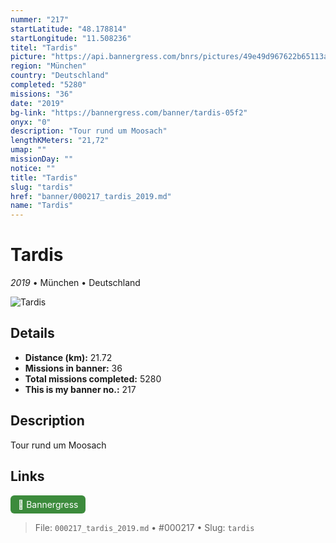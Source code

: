 ```yaml
---
nummer: "217"
startLatitude: "48.178814"
startLongitude: "11.508236"
titel: "Tardis"
picture: "https://api.bannergress.com/bnrs/pictures/49e49d967622b65113a9f4cca54fa58a"
region: "München"
country: "Deutschland"
completed: "5280"
missions: "36"
date: "2019"
bg-link: "https://bannergress.com/banner/tardis-05f2"
onyx: "0"
description: "Tour rund um Moosach"
lengthKMeters: "21,72"
umap: ""
missionDay: ""
notice: ""
title: "Tardis"
slug: "tardis"
href: "banner/000217_tardis_2019.md"
name: "Tardis"
---
```

# Tardis

*2019* • München • Deutschland

![Tardis](https://api.bannergress.com/bnrs/pictures/49e49d967622b65113a9f4cca54fa58a)



## Details
- **Distance (km):** 21.72
- **Missions in banner:** 36
- **Total missions completed:** 5280
- **This is my banner no.:** 217



## Description
Tour rund um Moosach



## Links
<a href="https://bannergress.com/banner/tardis-05f2" target="_blank" style="display:inline-block;margin-right:8px;padding:6px 12px;background:#3c8b3c;color:#fff;text-decoration:none;border-radius:6px;">🔗 Bannergress</a>



> File: `000217_tardis_2019.md`
> • #000217
> • Slug: `tardis`
